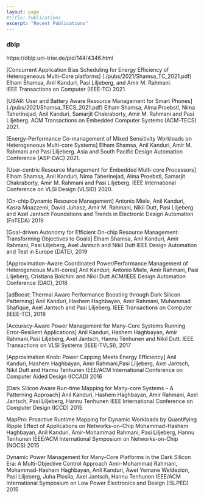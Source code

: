 ```yaml
---
layout: page
#title: Publications
excerpt: "Recent Publications"
---
```

<h3> dblp </h3>
https://dblp.uni-trier.de/pid/144/4346.html

[Concurrent Application Bias Scheduling for Energy Efficiency of Heterogeneous Multi-Core platforms]
(./pubs/2021/Shamsa_TC_2021.pdf)
Elham Shamsa, Anil Kanduri, Pasi Liljeberg, and Amir M. Rahmani.  
IEEE Transactions on Computer (IEEE-TC) 2021.  

[UBAR: User and Battery Aware Resource Management for Smart Phones]
(./pubs/2021/Shamsa_TECS_2021.pdf)
Elham Shamsa, Alma Proebstl, Nima Taherinejad, Anil Kanduri, Samarjit Chakraborty, Amir M. Rahmani and Pasi Liljeberg.
ACM Transactions on Embedded Computer Systems (ACM-TECS) 2021.

[Energy-Performance Co-management of Mixed Sensitivity Workloads on Heterogeneous Multi-core Systems]
Elham Shamsa, Anil Kanduri, Amir M. Rahmani and Pasi Liljeberg.
Asia and South Pacific Design Automation Conference (ASP-DAC) 2021.

[User-centric Resource Management for Embedded Multi-core Processors]
Elham Shamsa, Anil Kanduri, Nima Taherinejad, Alma Proebstl, Samarjit Chakraborty, Amir M. Rahmani and Pasi Liljeberg.
IEEE International Conference on VLSI Design (VLSID) 2020.

[On-chip Dynamic Resource Management]
Antonio Miele, Anil Kanduri, Kasra Moazzemi, David Juhasz, Amir M. Rahmani, Nikil Dutt, Pasi Liljeberg and Axel Jantsch
Foundations and Trends in Electronic Design Automation (FnTEDA) 2019

[Goal-driven Autonomy for Efficient On-chip Resource Management: Transforming Objectives to Goals]
Elham Shamsa, Anil Kanduri, Amir Rahmani, Pasi Liljeberg, Axel Jantsch and Nikil Dutt
IEEE Design Automation and Test in Europe (DATE), 2019

[Approximation-Aware Coordinated Power/Performance Management of Heterogeneous Multi-cores]
Anil Kanduri, Antonio Miele, Amir Rahmani, Pasi Liljeberg, Cristiana Bolchini and Nikil Dutt
ACM/IEEE Design Automation Conference (DAC), 2018

[adBoost: Thermal Aware Performance Boosting through Dark Silicon Patterning]
Anil Kanduri, Hashem Haghbayan, Amir Rahmani, Muhammad Shafique, Axel Jantsch and Pasi Liljeberg.
IEEE Transactions on Computer (IEEE-TC), 2018

[Accuracy-Aware Power Management for Many-Core Systems Running Error-Resilient Applications]
Anil Kanduri, Hashem Haghbayan, Amir Rahmani,Pasi Liljeberg, Axel Jantsch, Hannu Tenhunen and Nikil Dutt.
IEEE Transactions on VLSI Systems (IEEE-TVLSI), 2017

[Approximation Knob: Power Capping Meets Energy Efficiency]
Anil Kanduri, Hashem Haghbayan, Amir Rahmani,Pasi Liljeberg, Axel Jantsch, Nikil Dutt and Hannu Tenhunen
IEEE/ACM International Conference on Computer Aided Design (ICCAD) 2016

[Dark Silicon Aware Run-time Mapping for Many-core Systems – A Patterning Approach]
Anil Kanduri, Hashem Haghbayan, Amir Rahmani, Axel Jantsch, Pasi Liljeberg, Hannu Tenhunen
IEEE International Conference on Computer Design (ICCD) 2015

MapPro: Proactive Runtime Mapping for Dynamic Workloads by Quantifying Ripple Effect of Applications on Networks-on-Chip
Mohammad-Hashem Haghbayan, Anil Kanduri, Amir-Mohammad Rahmani, Pasi Liljeberg, Hannu Tenhunen
IEEE/ACM International Symposium on Networks-on-Chip (NOCS) 2015

Dynamic Power Management for Many-Core Platforms in the Dark Silicon Era: A Multi-Objective Control Approach
Amir-Mohammad Rahmani, Mohammad-Hashem Haghbayan, Anil Kanduri, Awet Yemane Weldezion, Pasi Liljeberg, Juha Plosila, Axel Jantsch, Hannu Tenhunen
IEEE/ACM International Symposium on Low Power Electronics and Design (ISLPED) 2015
